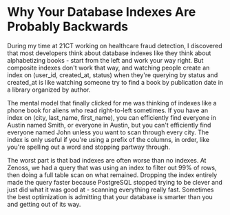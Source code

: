 ---
---
# Why Your Database Indexes Are Probably Backwards

During my time at 21CT working on healthcare fraud detection, I discovered that most developers think about database indexes like they think about alphabetizing books - start from the left and work your way right. But composite indexes don't work that way, and watching people create an index on (user_id, created_at, status) when they're querying by status and created_at is like watching someone try to find a book by publication date in a library organized by author.

The mental model that finally clicked for me was thinking of indexes like a phone book for aliens who read right-to-left sometimes. If you have an index on (city, last_name, first_name), you can efficiently find everyone in Austin named Smith, or everyone in Austin, but you can't efficiently find everyone named John unless you want to scan through every city. The index is only useful if you're using a prefix of the columns, in order, like you're spelling out a word and stopping partway through.

The worst part is that bad indexes are often worse than no indexes. At Zenoss, we had a query that was using an index to filter out 99% of rows, then doing a full table scan on what remained. Dropping the index entirely made the query faster because PostgreSQL stopped trying to be clever and just did what it was good at - scanning everything really fast. Sometimes the best optimization is admitting that your database is smarter than you and getting out of its way.

